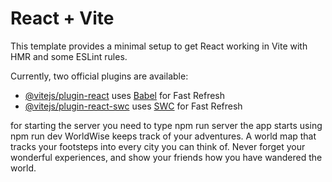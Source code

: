 # React + Vite

This template provides a minimal setup to get React working in Vite with HMR and some ESLint rules.

Currently, two official plugins are available:

- [@vitejs/plugin-react](https://github.com/vitejs/vite-plugin-react/blob/main/packages/plugin-react/README.md) uses [Babel](https://babeljs.io/) for Fast Refresh
- [@vitejs/plugin-react-swc](https://github.com/vitejs/vite-plugin-react-swc) uses [SWC](https://swc.rs/) for Fast Refresh

for starting the server you need to type npm run server
the app starts using npm run dev
WorldWise keeps track of your adventures.
A world map that tracks your footsteps into every city you can think of. Never forget your wonderful experiences, and show your friends how you have wandered the world.
